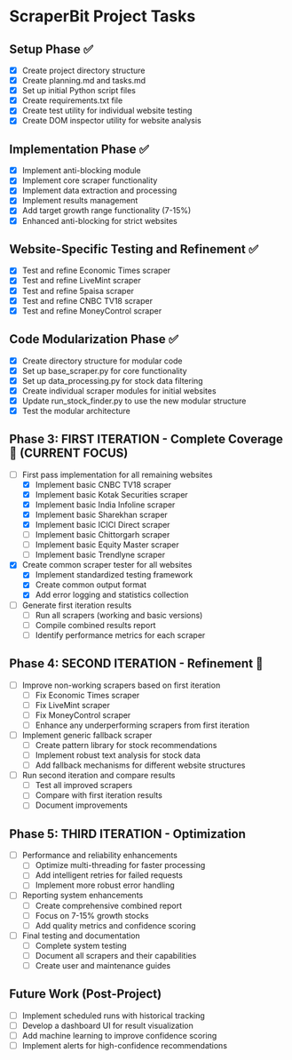 # ScraperBit Project Tasks

## Setup Phase ✅
- [x] Create project directory structure
- [x] Create planning.md and tasks.md
- [x] Set up initial Python script files
- [x] Create requirements.txt file
- [x] Create test utility for individual website testing
- [x] Create DOM inspector utility for website analysis

## Implementation Phase ✅
- [x] Implement anti-blocking module
- [x] Implement core scraper functionality
- [x] Implement data extraction and processing
- [x] Implement results management
- [x] Add target growth range functionality (7-15%)
- [x] Enhanced anti-blocking for strict websites

## Website-Specific Testing and Refinement ✅
- [x] Test and refine Economic Times scraper
- [x] Test and refine LiveMint scraper
- [x] Test and refine 5paisa scraper
- [x] Test and refine CNBC TV18 scraper
- [x] Test and refine MoneyControl scraper

## Code Modularization Phase ✅
- [x] Create directory structure for modular code
- [x] Set up base_scraper.py for core functionality
- [x] Set up data_processing.py for stock data filtering
- [x] Create individual scraper modules for initial websites
- [x] Update run_stock_finder.py to use the new modular structure
- [x] Test the modular architecture

## Phase 3: FIRST ITERATION - Complete Coverage 🔄 (CURRENT FOCUS)
- [ ] First pass implementation for all remaining websites
  - [x] Implement basic CNBC TV18 scraper 
  - [x] Implement basic Kotak Securities scraper
  - [x] Implement basic India Infoline scraper
  - [x] Implement basic Sharekhan scraper
  - [x] Implement basic ICICI Direct scraper
  - [ ] Implement basic Chittorgarh scraper
  - [ ] Implement basic Equity Master scraper
  - [ ] Implement basic Trendlyne scraper
- [x] Create common scraper tester for all websites
  - [x] Implement standardized testing framework
  - [x] Create common output format
  - [x] Add error logging and statistics collection
- [ ] Generate first iteration results
  - [ ] Run all scrapers (working and basic versions)
  - [ ] Compile combined results report
  - [ ] Identify performance metrics for each scraper

## Phase 4: SECOND ITERATION - Refinement 🔄
- [ ] Improve non-working scrapers based on first iteration
  - [ ] Fix Economic Times scraper
  - [ ] Fix LiveMint scraper
  - [ ] Fix MoneyControl scraper
  - [ ] Enhance any underperforming scrapers from first iteration
- [ ] Implement generic fallback scraper
  - [ ] Create pattern library for stock recommendations
  - [ ] Implement robust text analysis for stock data
  - [ ] Add fallback mechanisms for different website structures
- [ ] Run second iteration and compare results
  - [ ] Test all improved scrapers
  - [ ] Compare with first iteration results
  - [ ] Document improvements

## Phase 5: THIRD ITERATION - Optimization
- [ ] Performance and reliability enhancements
  - [ ] Optimize multi-threading for faster processing
  - [ ] Add intelligent retries for failed requests
  - [ ] Implement more robust error handling
- [ ] Reporting system enhancements
  - [ ] Create comprehensive combined report
  - [ ] Focus on 7-15% growth stocks
  - [ ] Add quality metrics and confidence scoring
- [ ] Final testing and documentation
  - [ ] Complete system testing
  - [ ] Document all scrapers and their capabilities
  - [ ] Create user and maintenance guides

## Future Work (Post-Project)
- [ ] Implement scheduled runs with historical tracking
- [ ] Develop a dashboard UI for result visualization
- [ ] Add machine learning to improve confidence scoring
- [ ] Implement alerts for high-confidence recommendations